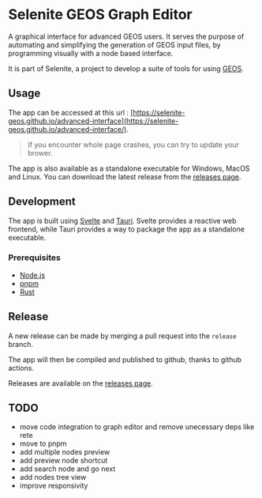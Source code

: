 # Selenite GEOS Graph Editor
A graphical interface for advanced GEOS users. It serves the purpose of automating and simplifying the generation of GEOS input files, by programming visually with a node based interface.

It is part of Selenite, a project to develop a suite of tools for using [GEOS](https://github.com/GEOS-DEV/GEOS).

## Usage
The app can be accessed at this url : [https://selenite-geos.github.io/advanced-interface](https://selenite-geos.github.io/advanced-interface/). 

> If you encounter whole page crashes, you can try to update your brower.

The app is also available as a standalone executable for Windows, MacOS and Linux. You can download the latest release from the [releases page](https://github.com/ShaitanLyss/selenite-geos-graph-editor/releases).

## Development
The app is built using [Svelte](https://svelte.dev/) and [Tauri](https://v2.tauri.app/fr/). Svelte provides a reactive web frontend, while Tauri provides a way to package the app as a standalone executable.

### Prerequisites
- [Node.js](https://nodejs.org/en/)
- [pnpm](https://pnpm.io/)
- [Rust](https://www.rust-lang.org/)

## Release
A new release can be made by merging a pull request into the `release` branch.

The app will then be compiled and published to github, thanks to github actions.

Releases are available on the [releases page](https://github.com/ShaitanLyss/selenite-geos-graph-editor/releases).


## TODO
- move code integration to graph editor and remove unecessary deps like rete
- move to pnpm
- add multiple nodes preview
- add preview node shortcut
- add search node and go next
- add nodes tree view
- improve responsivity
